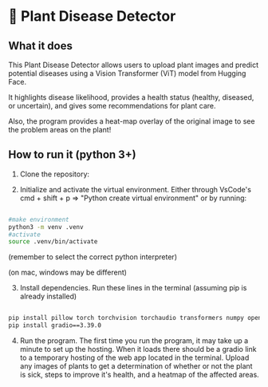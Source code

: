 # 🌱 Plant Disease Detector

## What it does
This Plant Disease Detector allows users to upload plant images and predict potential diseases using a Vision Transformer (ViT) model from Hugging Face.

It highlights disease likelihood, provides a health status (healthy, diseased, or uncertain), and gives some recommendations for plant care.

Also, the program provides a heat-map overlay of the original image to see the problem areas on the plant!

## How to run it (python 3+)
1. Clone the repository:


2. Initialize and activate the virtual environment. Either through VsCode's cmd + shift + p => "Python create virtual environment" or by running:

```bash

#make environment
python3 -m venv .venv
#activate
source .venv/bin/activate

```
(remember to select the correct python interpreter)

(on mac, windows may be different)

3. Install dependencies. Run these lines in the terminal (assuming pip is already installed)

```bash

pip install pillow torch torchvision torchaudio transformers numpy opencv-python matplotlib
pip install gradio==3.39.0

```

4. Run the program. The first time you run the program, it may take up a minute to set up the hosting. When it loads there should be a gradio link to a temporary hosting of the web app located in the terminal. Upload any images of plants to get a determination of whether or not the plant is sick, steps to improve it's health, and a heatmap of the affected areas.


